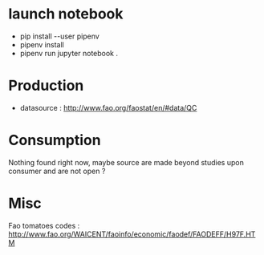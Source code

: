 # launch notebook

- pip install --user pipenv
- pipenv install
- pipenv run jupyter notebook . 

# Production

- datasource : http://www.fao.org/faostat/en/#data/QC

# Consumption

Nothing found right now, maybe source are made beyond studies upon consumer and are not open ?

# Misc

Fao tomatoes codes : http://www.fao.org/WAICENT/faoinfo/economic/faodef/FAODEFF/H97F.HTM


